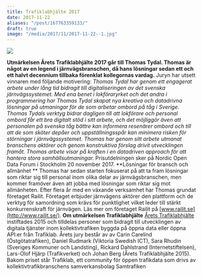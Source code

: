 ```yaml
---
title: Trafiklabhjälte 2017
date: 2017-11-22
aliases: "/post/167763359133/"
draft: true
image: "/media/2017/11/2017-11-22--1.jpg"
---
```


 

![](/media/2017/11/2017-11-22--1.jpg)


**Utmärkelsen Årets Trafiklabhjälte 2017 går till Thomas Tydal. Thomas är något av en legend i järnvägsbranschen, då hans lösningar sedan ett och ett halvt decennium tillbaka förenklat kollegornas vardag.**
Juryn har utsett vinnaren med följande motivering:
<i>Thomas Tydal har genom ett engagerat arbete under lång tid bidragit till digitaliseringen av det svenska järnvägssystemet. Med ena benet i lokföraryrket och det andra i programmering har </i><i>Thomas Tydal</i><i> skapat nya kreativa och datadrivna lösningar på utmaningar för de som arbetar ombord på tåg i Sverige. </i><i>Thomas Tydals</i><i> verktyg bidrar dagligen till att lokförare och personal ombord får ett bra digitalt stöd i sitt arbete, och det möjliggör även att personalen på svenska tåg bättre kan informera resenärer ombord och till att de som sköter depåer och uppställningsspår kan minimera risken för störningar i järnvägssystemet. </i><i>Thomas har genom sitt arbete utmanat branschens aktörer och genom konstruktiva förslag drivit utvecklingen framåt. Thomas arbete visar på kraften i en datadriven approach för att hantera stora samhällsutmaningar.</i>
Prisutdelningen sker på Nordic Open Data Forum i Stockholm 20 november 2017.
**Lösningar för bransch och allmänhet **
Thomas har sedan starten fokuserat på att ta fram lösningar som riktar sig till personal inom olika delar av järnvägsbranschen, men kommer framöver även att jobba med lösningar som riktar sig mot allmänheten.
Efter flera år med en växande verksamhet har Thomas grundat företaget Railit. Företaget erbjuder järnvägens aktörer den plattform och de verktyg för samordning som krävs för punktlighet vilket leder till stärkt konkurrenskraft för järnvägen.
Läs mer om företaget Railit på [www.railit.se](http://www.railit.se/).
**Om utmärkelsen Trafiklabhjälte**
[Årets Trafiklabhjälte](http://www.hjalte.trafiklab.se/) instiftades 2015 och tilldelas personer som bidragit till utvecklingen av digitala tjänster inom kollektivtrafiken byggda på öppna data eller öppna API:er från Trafiklab. Årets jury består av av Carin Carelind (Östgötatrafiken), Daniel Rudmark (Viktoria Swedish ICT), Sara Rhudin (Sveriges Kommuner och Landsting), Rickard Dahlstrand (Internetstiftelsen), Lars-Olof Hjärp (Trafikverket) och Johan Berg (Årets Trafiklabhjälte 2015). Bakom priset står Trafiklab, ett community för öppen trafikdata som drivs av kollektivtrafikbranschens samverkansbolag Samtrafiken
 
